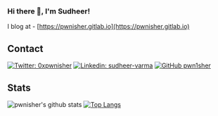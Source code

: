 ### Hi there 👋, I'm Sudheer!

I blog at - [https://pwnisher.gitlab.io](https://pwnisher.gitlab.io)

## Contact



[![Twitter: 0xpwnisher](https://img.shields.io/twitter/follow/0xpwnisher?style=social)](https://twitter.com/0xpwnisher)
[![Linkedin: sudheer-varma](https://img.shields.io/badge/-Sudheer-blue?style=flat-square&logo=Linkedin&logoColor=white&link=https://in.linkedin.com/in/sudheer-varma-b36826105)](https://in.linkedin.com/in/sudheer-varma-b36826105)
[![GitHub pwn1sher](https://img.shields.io/github/followers/pwn1sher?label=follow&style=social)](https://github.com/pwn1sher)



## Stats
![pwnisher's github stats](https://github-readme-stats.vercel.app/api?username=pwn1sher&show_icons=true&hide_border=false&theme=tokyonight&count_private=true&hide_title=false)
[![Top Langs](https://github-readme-stats.vercel.app/api/top-langs/?username=pwn1sher&hide=html&theme=tokyonight&layout=compact)](https://github.com/anuraghazra/github-readme-stats)



<!--
**pwn1sher/pwn1sher** is a ✨ _special_ ✨ repository because its `README.md` (this file) appears on your GitHub profile.

Here are some ideas to get you started:

- 🔭 I’m currently working on ...
- 🌱 I’m currently learning ...
- 👯 I’m looking to collaborate on ...
- 🤔 I’m looking for help with ...
- 💬 Ask me about ...
- 📫 How to reach me: ...
- 😄 Pronouns: ...
- ⚡ Fun fact: ...
-->
